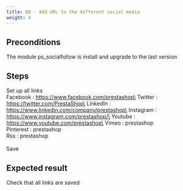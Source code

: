 ```yaml
---
title: BO - Add URL to the different social media
weight: 4
---
```


## Preconditions

The module ps_socialfollow is install and upgrade to the last version
## Steps

Set up all links\
Facebook : https://www.facebook.com/prestashop\
Twitter : https://twitter.com/PrestaShop\
LinkedIn : https://www.linkedin.com/company/prestashop\
Instagram : https://www.instagram.com/prestashop/\
Youtube : https://www.youtube.com/prestashop\
Vimeo : prestashop\
Pinterest : prestashop\
Rss : prestashop\
\
Save

## Expected result

Check that all links are saved


